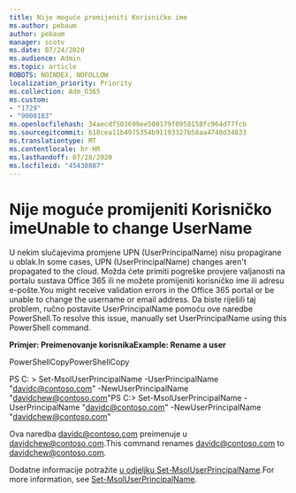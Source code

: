 ```yaml
---
title: Nije moguće promijeniti Korisničko ime
ms.author: pebaum
author: pebaum
manager: scotv
ms.date: 07/24/2020
ms.audience: Admin
ms.topic: article
ROBOTS: NOINDEX, NOFOLLOW
localization_priority: Priority
ms.collection: Adm_O365
ms.custom:
- "1729"
- "9000183"
ms.openlocfilehash: 34aecdf503699ee500179f0958158fc964d77fcb
ms.sourcegitcommit: b10cea11b4975354b91193327b58aa4740d34833
ms.translationtype: MT
ms.contentlocale: hr-HR
ms.lasthandoff: 07/28/2020
ms.locfileid: "45438887"
---
```

# <a name="unable-to-change-username"></a><span data-ttu-id="b7d80-102">Nije moguće promijeniti Korisničko ime</span><span class="sxs-lookup"><span data-stu-id="b7d80-102">Unable to change UserName</span></span>

<span data-ttu-id="b7d80-103">U nekim slučajevima promjene UPN (UserPrincipalName) nisu propagirane u oblak.</span><span class="sxs-lookup"><span data-stu-id="b7d80-103">In some cases, UPN (UserPrincipalName) changes aren't propagated to the cloud.</span></span> <span data-ttu-id="b7d80-104">Možda ćete primiti pogreške provjere valjanosti na portalu sustava Office 365 ili ne možete promijeniti korisničko ime ili adresu e-pošte.</span><span class="sxs-lookup"><span data-stu-id="b7d80-104">You might receive validation errors in the Office 365 portal or be unable to change the username or email address.</span></span> <span data-ttu-id="b7d80-105">Da biste riješili taj problem, ručno postavite UserPrincipalName pomoću ove naredbe PowerShell.</span><span class="sxs-lookup"><span data-stu-id="b7d80-105">To resolve this issue, manually set UserPrincipalName using this PowerShell command.</span></span>

<span data-ttu-id="b7d80-106">**Primjer: Preimenovanje korisnika**</span><span class="sxs-lookup"><span data-stu-id="b7d80-106">**Example: Rename a user**</span></span>

<span data-ttu-id="b7d80-107">PowerShellCopy</span><span class="sxs-lookup"><span data-stu-id="b7d80-107">PowerShellCopy</span></span>

<span data-ttu-id="b7d80-108">PS C: \> Set-MsolUserPrincipalName -UserPrincipalName "davidc@contoso.com" -NewUserPrincipalName "davidchew@contoso.com"</span><span class="sxs-lookup"><span data-stu-id="b7d80-108">PS C:\> Set-MsolUserPrincipalName -UserPrincipalName "davidc@contoso.com" -NewUserPrincipalName "davidchew@contoso.com"</span></span>

<span data-ttu-id="b7d80-109">Ova naredba davidc@contoso.com preimenuje u davidchew@contoso.com.</span><span class="sxs-lookup"><span data-stu-id="b7d80-109">This command renames davidc@contoso.com to davidchew@contoso.com.</span></span>

<span data-ttu-id="b7d80-110">Dodatne informacije potražite [u odjeljku Set-MsolUserPrincipalName](https://docs.microsoft.com/powershell/module/msonline/set-msoluserprincipalname?view=azureadps-1.0).</span><span class="sxs-lookup"><span data-stu-id="b7d80-110">For more information, see [Set-MsolUserPrincipalName](https://docs.microsoft.com/powershell/module/msonline/set-msoluserprincipalname?view=azureadps-1.0).</span></span>